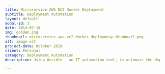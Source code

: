 ```yaml
---
title: Microservice AWS EC2 Docker Deployment
subtitle: Deployment Automation
layout: default
modal-id: 3
date: 2014-07-16
img: golden.png
thumbnail: microservice-aws-ec2-docker-deploymeny-thumbnail.png
alt: image-alt
project-date: October 2019
client: Personal
category: Deployment Automation
description: Using Ansible - an IT automation tool; to automate the deployment of a microservice onto AWS EC2 instances.

---
```

